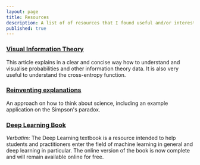 ```yaml
---
layout: page
title: Resources
description: A list of of resources that I found useful and/or interesting to read.
published: true
---
```


### [Visual Information Theory](http://colah.github.io/posts/2015-09-Visual-Information/)

This article explains in a clear and concise way how to understand and visualise probabilities
and other information theory data. It is also very useful to understand the cross-entropy function.

### [Reinventing explanations](http://michaelnielsen.org/reinventing_explanation/)

An approach on how to think about science, including an example application on the Simpson's paradox.

### [Deep Learning Book](http://www.deeplearningbook.org) 

*Verbatim:* The Deep Learning textbook is a resource intended to help students and practitioners enter the field of machine learning in general and deep learning in particular. The online version of the book is now complete and will remain available online for free.
